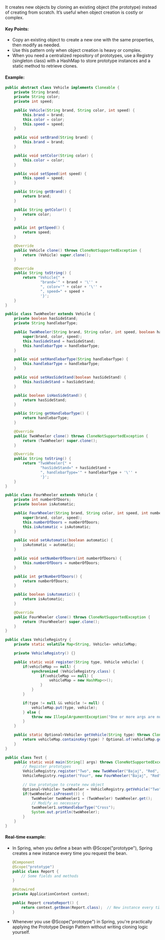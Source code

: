 It creates new objects by cloning an existing object (the prototype) instead of creating from scratch. It’s useful when object creation is costly or complex.

#### Key Points:
* Copy an existing object to create a new one with the same properties, then modify as needed.
* Use this pattern only when object creation is heavy or complex.
* When you need a centralized repository of prototypes, use a Registry (singleton class) with a HashMap to store prototype instances and a static method to retrieve clones.

#### Example:

```java
public abstract class Vehicle implements Cloneable {
    private String brand;
    private String color;
    private int speed;

    public Vehicle(String brand, String color, int speed) {
        this.brand = brand;
        this.color = color;
        this.speed = speed;
    }

    public void setBrand(String brand) {
        this.brand = brand;
    }

    public void setColor(String color) {
        this.color = color;
    }

    public void setSpeed(int speed) {
        this.speed = speed;
    }

    public String getBrand() {
        return brand;
    }

    public String getColor() {
        return color;
    }

    public int getSpeed() {
        return speed;
    }

    @Override
    public Vehicle clone() throws CloneNotSupportedException {
        return (Vehicle) super.clone();
    }

    @Override
    public String toString() {
        return "Vehicle{" +
                "brand='" + brand + '\'' +
                ", color='" + color + '\'' +
                ", speed=" + speed +
                '}';
    }
}
```

```java
public class TwoWheeler extends Vehicle {
    private boolean hasSideStand;
    private String handlebarType;

    public TwoWheeler(String brand, String color, int speed, boolean hasSideStand, String handlebarType) {
        super(brand, color, speed);
        this.hasSideStand = hasSideStand;
        this.handlebarType = handlebarType;
    }

    public void setHandlebarType(String handlebarType) {
        this.handlebarType = handlebarType;
    }

    public void setHasSideStand(boolean hasSideStand) {
        this.hasSideStand = hasSideStand;
    }

    public boolean isHasSideStand() {
        return hasSideStand;
    }

    public String getHandlebarType() {
        return handlebarType;
    }

    @Override
    public TwoWheeler clone() throws CloneNotSupportedException {
        return (TwoWheeler) super.clone();
    }

    @Override
    public String toString() {
        return "TwoWheeler{" +
                "hasSideStand=" + hasSideStand +
                ", handlebarType='" + handlebarType + '\'' +
                '}';
    }
}
```

```java
public class FourWheeler extends Vehicle {
    private int numberOfDoors;
    private boolean isAutomatic;

    public FourWheeler(String brand, String color, int speed, int numberOfDoors, boolean isAutomatic) {
        super(brand, color, speed);
        this.numberOfDoors = numberOfDoors;
        this.isAutomatic = isAutomatic;
    }

    public void setAutomatic(boolean automatic) {
        isAutomatic = automatic;
    }

    public void setNumberOfDoors(int numberOfDoors) {
        this.numberOfDoors = numberOfDoors;
    }

    public int getNumberOfDoors() {
        return numberOfDoors;
    }

    public boolean isAutomatic() {
        return isAutomatic;
    }

    @Override
    public FourWheeler clone() throws CloneNotSupportedException {
        return (FourWheeler) super.clone();
    }
}
```

```java
public class VehicleRegistry {
    private static volatile Map<String, Vehicle> vehicleMap;

    private VehicleRegistry() {}

    public static void register(String type, Vehicle vehicle) {
        if(vehicleMap == null) {
            synchronized (VehicleRegistry.class) {
                if(vehicleMap == null) {
                    vehicleMap = new HashMap<>();
                }
            }
        }

        if(type != null && vehicle != null) {
            vehicleMap.put(type, vehicle);
        } else {
            throw new IllegalArgumentException("One or more args are null");
        }
    }

    public static Optional<Vehicle> getVehicle(String type) throws CloneNotSupportedException {
        return vehicleMap.containsKey(type) ? Optional.of(vehicleMap.get(type).clone()) : Optional.empty();
    }
}
```

```java
public class Test {
    public static void main(String[] args) throws CloneNotSupportedException {
        // Register prototypes
        VehicleRegistry.register("Two", new TwoWheeler("Bajaj", "Red", 100, true, "Straight"));
        VehicleRegistry.register("Four", new FourWheeler("Bajaj", "Red", 100, 4, false));

        // Use prototype to create new object
        Optional<Vehicle> twoWheeler = VehicleRegistry.getVehicle("Two");
        if(twoWheeler.isPresent()) {
            TwoWheeler twoWheeler1 = (TwoWheeler) twoWheeler.get();
            // Modify as necessary
            twoWheeler1.setHandlebarType("Cross");
            System.out.println(twoWheeler);
        }
    }
}
```

#### Real-time example:
* In Spring, when you define a bean with @Scope("prototype"), Spring creates a new instance every time you request the bean.
    ```java
    @Component
    @Scope("prototype")
    public class Report {
        // Some fields and methods
    }
    ```

    ```java
    @Autowired
    private ApplicationContext context;

    public Report createReport() {
        return context.getBean(Report.class);  // New instance every time — Prototype Pattern
    }
    ```
* Whenever you use @Scope("prototype") in Spring, you're practically applying the Prototype Design Pattern without writing cloning logic yourself.